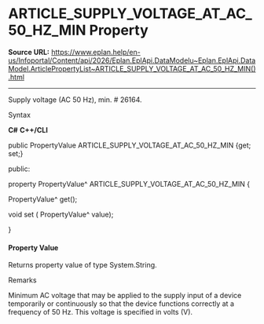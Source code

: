 # ARTICLE_SUPPLY_VOLTAGE_AT_AC_50_HZ_MIN Property

**Source URL:** https://www.eplan.help/en-us/Infoportal/Content/api/2026/Eplan.EplApi.DataModelu~Eplan.EplApi.DataModel.ArticlePropertyList~ARTICLE_SUPPLY_VOLTAGE_AT_AC_50_HZ_MIN().html

---

Supply voltage (AC 50 Hz), min. # 26164.

Syntax

**C#**
**C++/CLI**


public PropertyValue ARTICLE_SUPPLY_VOLTAGE_AT_AC_50_HZ_MIN {get; set;}

public:

property PropertyValue^ ARTICLE_SUPPLY_VOLTAGE_AT_AC_50_HZ_MIN {

   PropertyValue^ get();

   void set (    PropertyValue^ value);

}


#### Property Value

Returns property value of type System.String.

Remarks

Minimum AC voltage that may be applied to the supply input of a device temporarily or continuously so that the device functions correctly at a frequency of 50 Hz. This voltage is specified in volts (V).
